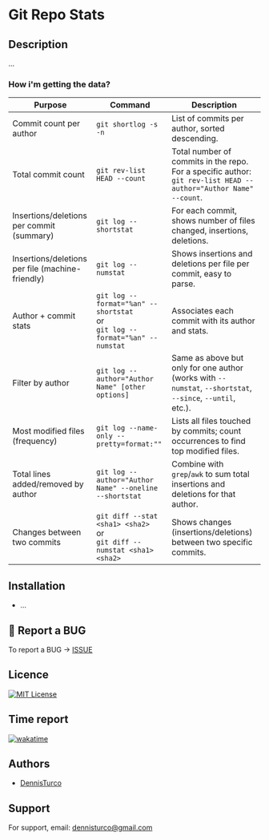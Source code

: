 
# Git Repo Stats

## Description

...

### How i'm getting the data?

| Purpose                                          | Command                                                                            | Description                                                                                                     |
| ------------------------------------------------ | ---------------------------------------------------------------------------------- | --------------------------------------------------------------------------------------------------------------- |
| Commit count per author                          | `git shortlog -s -n`                                                               | List of commits per author, sorted descending.                                                                  |
| Total commit count                               | `git rev-list HEAD --count`                                                        | Total number of commits in the repo. For a specific author: `git rev-list HEAD --author="Author Name" --count`. |
| Insertions/deletions per commit (summary)        | `git log --shortstat`                                                              | For each commit, shows number of files changed, insertions, deletions.                                          |
| Insertions/deletions per file (machine-friendly) | `git log --numstat`                                                                | Shows insertions and deletions per file per commit, easy to parse.                                              |
| Author + commit stats                            | `git log --format="%an" --shortstat` <br>or<br> `git log --format="%an" --numstat` | Associates each commit with its author and stats.                                                               |
| Filter by author                                 | `git log --author="Author Name" [other options]`                                   | Same as above but only for one author (works with `--numstat`, `--shortstat`, `--since`, `--until`, etc.).      |
| Most modified files (frequency)                  | `git log --name-only --pretty=format:""`                                           | Lists all files touched by commits; count occurrences to find top modified files.                               |
| Total lines added/removed by author              | `git log --author="Author Name" --oneline --shortstat`                             | Combine with `grep`/`awk` to sum total insertions and deletions for that author.                                |
| Changes between two commits                      | `git diff --stat <sha1> <sha2>` <br>or<br> `git diff --numstat <sha1> <sha2>`      | Shows changes (insertions/deletions) between two specific commits.                                              |


## Installation

- ...

## 🐛 Report a BUG

To report a BUG -> [ISSUE](https://github.com/DennisTurco/GitRepoStats/issues)

## Licence

[![MIT License](https://img.shields.io/badge/License-MIT-green.svg)](https://choosealicense.com/licenses/mit/)

## Time report

[![wakatime](https://wakatime.com/badge/user/ce36d0fc-2f0b-4e85-b318-872804ab18b6/project/6a2e8ba4-e41d-4ee4-bb83-20ca19fe3dfb.svg)](https://wakatime.com/badge/user/ce36d0fc-2f0b-4e85-b318-872804ab18b6/project/6a2e8ba4-e41d-4ee4-bb83-20ca19fe3dfb)

## Authors

- [DennisTurco](https://www.github.com/DennisTurco)

## Support

For support, email: [dennisturco@gmail.com](dennisturco@gmail.com)
